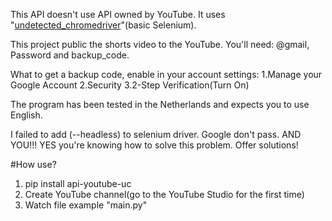 This API doesn't use API owned by YouTube. It uses "[undetected_chromedriver](https://github.com/ultrafunkamsterdam/undetected-chromedriver)"(basic Selenium).

This project public the shorts video to the YouTube.
You'll need: @gmail, Password and backup_code.

What to get a backup code, enable in your account settings:
1.Manage your Google Account
2.Security
3.2-Step Verification(Turn On)

The program has been tested in the Netherlands and expects you to use English.

I failed to add (--headless) to selenium driver.
Google don't pass. AND YOU!!! YES you're knowing how to solve this problem.
Offer solutions!

#How use? 
1. pip install api-youtube-uc
2. Create YouTube channel(go to the YouTube Studio for the first time)
3. Watch file example "main.py"
